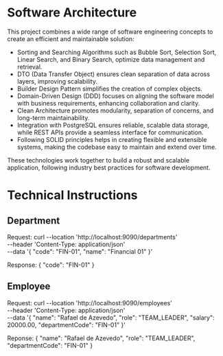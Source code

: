 # Software Architecture

This project combines a wide range of software engineering concepts to create an efficient and maintainable solution:

- Sorting and Searching Algorithms such as Bubble Sort, Selection Sort, Linear Search, and Binary Search, optimize data management and retrieval.
- DTO (Data Transfer Object) ensures clean separation of data across layers, improving scalability.
- Builder Design Pattern simplifies the creation of complex objects.
- Domain-Driven Design (DDD) focuses on aligning the software model with business requirements, enhancing collaboration and clarity.
- Clean Architecture promotes modularity, separation of concerns, and long-term maintainability.
- Integration with PostgreSQL ensures reliable, scalable data storage, while REST APIs provide a seamless interface for communication.
- Following SOLID principles helps in creating flexible and extensible systems, making the codebase easy to maintain and extend over time.

These technologies work together to build a robust and scalable application, following industry best practices for software development.

# Technical Instructions

## Department
Request:
curl --location 'http://localhost:9090/departments' \
--header 'Content-Type: application/json' \
--data '{
    "code": "FIN-01",
    "name": "Financial 01"
}'

Response:
{
    "code": "FIN-01"
}

## Employee

Request:
curl --location 'http://localhost:9090/employees' \
--header 'Content-Type: application/json' \
--data '{
	"name": "Rafael de Azevedo",
    "role": "TEAM_LEADER",
    "salary": 20000.00,
    "departmentCode": "FIN-01"
}'

Reponse: 
{
    "name": "Rafael de Azevedo",
    "role": "TEAM_LEADER",
    "departmentCode": "FIN-01"
}


